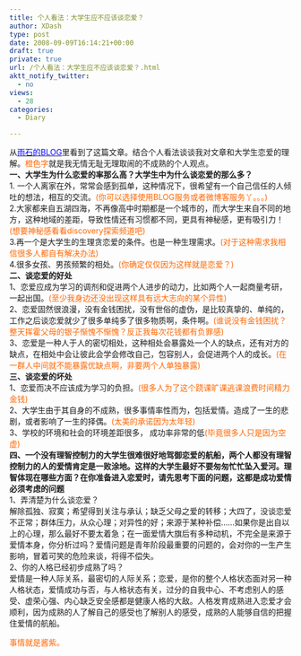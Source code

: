 ```yaml
---
title: 个人看法：大学生应不应该谈恋爱？
author: XDash
type: post
date: 2008-09-09T16:14:21+00:00
draft: true
private: true
url: /个人看法：大学生应不应该谈恋爱？.html
aktt_notify_twitter:
  - no
views:
  - 28
categories:
  - Diary

---
```

<div>
  从<a href="http://blog.sina.com.cn/s/blog_51a2ca4601008vgb.html" target="_blank"><span style="color: #0000ff">雨石的BLOG</span></a>里看到了这篇文章。结合个人看法谈谈我对文章和大学生恋爱的理解。<span style="color: #ff6600">橙色字</span>就是我无情无耻无理取闹的不成熟的个人观点。
</div>

<div>
</div>

<div>
  <strong>一、大学生为什么恋爱的率那么高？大学生中为什么谈恋爱的那么多？</strong>
</div>

<div>
  1. 一个人离家在外，常常会感到孤单，这种情况下，很希望有一个自己信任的人倾吐的想法，相互的交流。<span style="color: #ff6600">(你可以选择使用BLOG服务或者微博客服务丫。。。)</span><br /> 2.大家都来自五湖四海，不再像高中时期都是一个城市的，而大学生来自不同的地方，这种地域的差距，导致性情还有习惯都不同，更具有神秘感，更有吸引力！<span style="color: #ff6600">(想要神秘感看看discovery探索频道吧)</span><br /> 3.再一个是大学生的生理贪恋爱的条件。也是一种生理需求。<span style="color: #ff6600">(对于这种需求我相信很多人都自有解决办法)</span><br /> 4.很多女孩、男孩频繁的相处。<span style="color: #ff6600">(你确定仅仅因为这样就是恋爱？)</span><br /> <strong>二、谈恋爱的好处</strong>
</div>

<div>
  1、恋爱应成为学习的调剂和促进两个人进步的动力，比如两个人一起商量考研，一起出国。<span style="color: #ff6600">(至少我身边还没出现这样具有远大志向的某个异性)</span><br /> 2、恋爱固然很浪漫，没有金钱困扰，没有世俗的虚伪，是比较真挚的、单纯的，工作之后谈恋爱就少了很多单纯多了很多物质啊，条件啊。<span style="color: #ff6600">(谁说没有金钱困扰？整天挥霍父母的银子惭愧不惭愧？反正我每次花钱都有负罪感)</span><br /> 3、恋爱是一种人于人的密切相处，这种相处会暴露处一个人的缺点，还有对方的缺点，在相处中会让彼此会学会修改自己，包容别人，会促进两个人的成长。<span style="color: #ff6600">(在一群人中间就不能暴露优缺点啊，非要两个人单独暴露)</span><br /> <strong>三、谈恋爱的坏处</strong>
</div>

<div>
  1、恋爱而决不应该成为学习的负担。<span style="color: #ff6600">(很多人为了这个跷课旷课逃课浪费时间精力金钱)</span><br /> 2、大学生由于其自身的不成熟，很多事情率性而为，包括爱情。造成了一生的悲剧，或者影响了一生的择偶。<span style="color: #ff6600">(太美的承诺因为太年轻)</span><br /> 3、学校的环境和社会的环境差距很多， 成功率非常的低<span style="color: #ff6600">(毕竟很多人只是因为空虚)</span><br /> <strong>四、一个没有理智控制力的大学生很难很好地驾御恋爱的航船，两个人都没有理智控制力的人的爱情肯定是一败涂地。这样的大学生最好不要匆匆忙忙坠入爱河。理智体现在哪些方面？在你准备进入恋爱时，请先思考下面的问题，这都是成功爱情必须考虑的问题</strong><br /> 1、弄清楚为什么谈恋爱？
</div>

<div>
  解除孤独、寂寞；希望得到关注与承认；缺乏父母之爱的转移；大四了，没谈恋爱不正常；群体压力，从众心理；对异性的好；来源于某种补偿……如果你是出自以上的心理，那么最好不要太着急；在一面爱情大旗后有多种动机，不完全是来源于爱情本身，你分析过吗？爱情问题是青年阶段最重要的问题的，会对你的一生产生影响，冒着可笑的危险来谈，将得不偿失。<br /> 2、你的人格已经初步成熟了吗？<br /> 爱情是一种人际关系，最密切的人际关系；恋爱，是你的整个人格状态面对另一种人格状态，爱情成功与否，与人格状态有关，过分的自我中心、不考虑别人的感受、虚荣心强、内心缺乏安全感都是健康人格的大敌。人格发育成熟进入恋爱才会顺利，因为成熟的人了解自己的感受也了解别人的感受，成熟的人能够自信的把握住爱情的航船。
</div>

<span style="color: #ff6600">事情就是酱紫。</span>